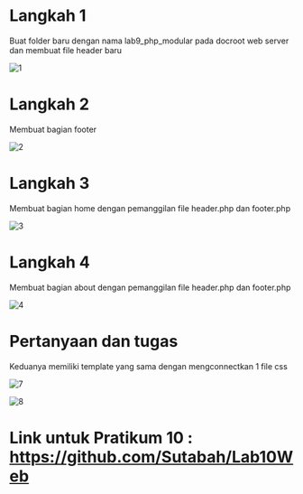 # Langkah 1

Buat folder baru dengan nama lab9_php_modular pada docroot web server dan membuat file header baru

![1](https://user-images.githubusercontent.com/81844622/121769746-8d850900-cb8f-11eb-998c-42ec9bfa5164.jpg)

# Langkah 2

Membuat bagian footer 

![2](https://user-images.githubusercontent.com/81844622/121769780-c1602e80-cb8f-11eb-8f5f-1f6d0614b5c1.jpg)

# Langkah 3

Membuat bagian home dengan pemanggilan file header.php dan footer.php 

![3](https://user-images.githubusercontent.com/81844622/121769809-e2288400-cb8f-11eb-8555-1009c7f71a5b.jpg)

# Langkah 4

Membuat bagian about dengan pemanggilan file header.php dan footer.php

![4](https://user-images.githubusercontent.com/81844622/121769828-02f0d980-cb90-11eb-8b0b-63ee144598b3.jpg)

# Pertanyaan dan tugas

Keduanya memiliki template yang sama dengan mengconnectkan 1 file css

![7](https://user-images.githubusercontent.com/81844622/121769860-287de300-cb90-11eb-956e-bee7dd83b721.jpg)

![8](https://user-images.githubusercontent.com/81844622/121769868-36336880-cb90-11eb-9e96-ff34bac0c7cd.jpg)


# Link untuk Pratikum 10 : https://github.com/Sutabah/Lab10Web

